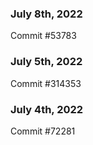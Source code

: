 ### July 8th, 2022

Commit #53783

### July 5th, 2022

Commit #314353


### July 4th, 2022

Commit #72281
